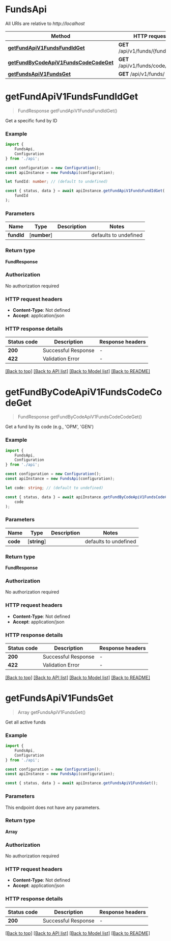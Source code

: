 # FundsApi

All URIs are relative to *http://localhost*

|Method | HTTP request | Description|
|------------- | ------------- | -------------|
|[**getFundApiV1FundsFundIdGet**](#getfundapiv1fundsfundidget) | **GET** /api/v1/funds/{fund_id} | Get Fund|
|[**getFundByCodeApiV1FundsCodeCodeGet**](#getfundbycodeapiv1fundscodecodeget) | **GET** /api/v1/funds/code/{code} | Get Fund By Code|
|[**getFundsApiV1FundsGet**](#getfundsapiv1fundsget) | **GET** /api/v1/funds/ | Get Funds|

# **getFundApiV1FundsFundIdGet**
> FundResponse getFundApiV1FundsFundIdGet()

Get a specific fund by ID

### Example

```typescript
import {
    FundsApi,
    Configuration
} from './api';

const configuration = new Configuration();
const apiInstance = new FundsApi(configuration);

let fundId: number; // (default to undefined)

const { status, data } = await apiInstance.getFundApiV1FundsFundIdGet(
    fundId
);
```

### Parameters

|Name | Type | Description  | Notes|
|------------- | ------------- | ------------- | -------------|
| **fundId** | [**number**] |  | defaults to undefined|


### Return type

**FundResponse**

### Authorization

No authorization required

### HTTP request headers

 - **Content-Type**: Not defined
 - **Accept**: application/json


### HTTP response details
| Status code | Description | Response headers |
|-------------|-------------|------------------|
|**200** | Successful Response |  -  |
|**422** | Validation Error |  -  |

[[Back to top]](#) [[Back to API list]](../README.md#documentation-for-api-endpoints) [[Back to Model list]](../README.md#documentation-for-models) [[Back to README]](../README.md)

# **getFundByCodeApiV1FundsCodeCodeGet**
> FundResponse getFundByCodeApiV1FundsCodeCodeGet()

Get a fund by its code (e.g., \'OPM\', \'GEN\')

### Example

```typescript
import {
    FundsApi,
    Configuration
} from './api';

const configuration = new Configuration();
const apiInstance = new FundsApi(configuration);

let code: string; // (default to undefined)

const { status, data } = await apiInstance.getFundByCodeApiV1FundsCodeCodeGet(
    code
);
```

### Parameters

|Name | Type | Description  | Notes|
|------------- | ------------- | ------------- | -------------|
| **code** | [**string**] |  | defaults to undefined|


### Return type

**FundResponse**

### Authorization

No authorization required

### HTTP request headers

 - **Content-Type**: Not defined
 - **Accept**: application/json


### HTTP response details
| Status code | Description | Response headers |
|-------------|-------------|------------------|
|**200** | Successful Response |  -  |
|**422** | Validation Error |  -  |

[[Back to top]](#) [[Back to API list]](../README.md#documentation-for-api-endpoints) [[Back to Model list]](../README.md#documentation-for-models) [[Back to README]](../README.md)

# **getFundsApiV1FundsGet**
> Array<FundResponse> getFundsApiV1FundsGet()

Get all active funds

### Example

```typescript
import {
    FundsApi,
    Configuration
} from './api';

const configuration = new Configuration();
const apiInstance = new FundsApi(configuration);

const { status, data } = await apiInstance.getFundsApiV1FundsGet();
```

### Parameters
This endpoint does not have any parameters.


### Return type

**Array<FundResponse>**

### Authorization

No authorization required

### HTTP request headers

 - **Content-Type**: Not defined
 - **Accept**: application/json


### HTTP response details
| Status code | Description | Response headers |
|-------------|-------------|------------------|
|**200** | Successful Response |  -  |

[[Back to top]](#) [[Back to API list]](../README.md#documentation-for-api-endpoints) [[Back to Model list]](../README.md#documentation-for-models) [[Back to README]](../README.md)

